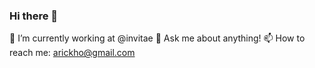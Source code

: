 ### Hi there 👋

🔭 I’m currently working at @invitae
💬 Ask me about anything!
📫 How to reach me: arickho@gmail.com
